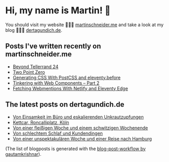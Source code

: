 # Hi, my name is Martin! 👋 
You should visit my website 👨🏼‍💻  [martinschneider.me](https://martinschneider.me) and take a look at my blog 🤷🏼‍♂️ [dertagundich.de](https://www.dertagundich.de).

## Posts I've written recently on martinschneider.me
<!-- MSME-POST-LIST:START -->
- [Beyond Tellerrand 24](https://martinschneider.me/articles/beyond-tellerrand-24/)
- [Two Point Zero](https://martinschneider.me/articles/two-point-zero/)
- [Generating CSS With PostCSS and eleventy.before](https://martinschneider.me/articles/generating-css-with-postcss-and-eleventy-before/)
- [Tinkering with Web Components – Part 2](https://martinschneider.me/articles/tinkering-with-web-components-part-2/)
- [Fetching Webmentions With Netlify and Eleventy Edge](https://martinschneider.me/articles/fetching-webmentions-with-netlify-and-eleventy-edge/)
<!-- MSME-POST-LIST:END -->

## The latest posts on dertagundich.de
<!-- DTUI-POST-LIST:START -->
- [Von Einsamkeit im Büro und eskalierenden Unkrautzupfungen](https://www.dertagundich.de/2024/07/von-einsamkeit-im-buro-und-eskalierenden-unkrautzupfungen)
- [Kettcar, Roncalliplatz, Köln](https://www.dertagundich.de/2024/07/kettcar-roncalliplatz-koln)
- [Von einer fleißigen Woche und einem schwitzigen Wochenende](https://www.dertagundich.de/2024/07/von-einer-fleissigen-woche-und-einem-schwitzigen-wochenende)
- [Von schlechtem Schlaf und Kundendingen](https://www.dertagundich.de/2024/07/von-schlechtem-schlaf-und-kundendingen)
- [Von einer unspektakulären Woche und einer Reise nach Hamburg](https://www.dertagundich.de/2024/07/von-einer-unspektakularen-woche-und-einer-reise-nach-hamburg)
<!-- DTUI-POST-LIST:END -->

(The list of blogposts is generated with the [blog-post-workflow by gautamkrishnar](https://github.com/gautamkrishnar/blog-post-workflow)).
